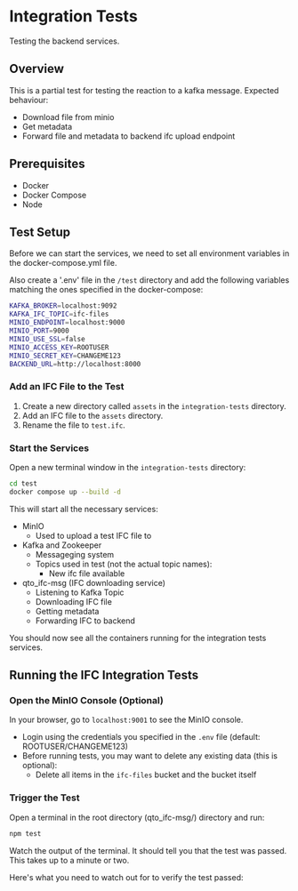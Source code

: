 # Integration Tests

Testing the backend services.

## Overview

This is a partial test for testing the reaction to a kafka message.
Expected behaviour:

- Download file from minio
- Get metadata
- Forward file and metadata to backend ifc upload endpoint

## Prerequisites

- Docker
- Docker Compose
- Node

## Test Setup

Before we can start the services, we need to set all environment variables in the docker-compose.yml file.

Also create a '.env' file in the `/test` directory and add the following variables matching the ones specified in the docker-compose:

```bash
KAFKA_BROKER=localhost:9092
KAFKA_IFC_TOPIC=ifc-files
MINIO_ENDPOINT=localhost:9000
MINIO_PORT=9000
MINIO_USE_SSL=false
MINIO_ACCESS_KEY=ROOTUSER
MINIO_SECRET_KEY=CHANGEME123
BACKEND_URL=http://localhost:8000
```

### Add an IFC File to the Test

1. Create a new directory called `assets` in the `integration-tests` directory.
2. Add an IFC file to the `assets` directory.
3. Rename the file to `test.ifc`.

### Start the Services

Open a new terminal window in the `integration-tests` directory:

```bash
cd test
docker compose up --build -d
```

This will start all the necessary services:

- MinIO
  - Used to upload a test IFC file to
- Kafka and Zookeeper
  - Messageging system
  - Topics used in test (not the actual topic names):
    - New ifc file available
- qto_ifc-msg (IFC downloading service)
  - Listening to Kafka Topic
  - Downloading IFC file
  - Getting metadata
  - Forwarding IFC to backend

You should now see all the containers running for the integration tests services.

## Running the IFC Integration Tests

### Open the MinIO Console (Optional)

In your browser, go to `localhost:9001` to see the MinIO console.

- Login using the credentials you specified in the `.env` file (default: ROOTUSER/CHANGEME123)
- Before running tests, you may want to delete any existing data (this is optional):
  - Delete all items in the `ifc-files` bucket and the bucket itself

### Trigger the Test

Open a terminal in the root directory (qto_ifc-msg/) directory and run:

```bash
npm test
```

Watch the output of the terminal. It should tell you that the test was passed. This takes up to a minute or two.

Here's what you need to watch out for to verify the test passed:
